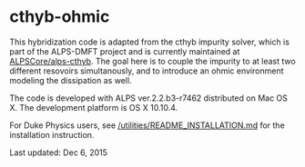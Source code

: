 # cthyb-ohmic

This hybridization code is adapted from the cthyb impurity solver, which is part of the ALPS-DMFT
project and is currently maintained at [ALPSCore/alps-cthyb](https://github.com/ALPSCore/alps-cthyb).
The goal here is to couple the impurity to at least two different resovoirs simultanously,
and to introduce an ohmic environment modeling the dissipation as well.

The code is developed with ALPS ver.2.2.b3-r7462 distributed on Mac OS X. The development platform
is OS X 10.10.4. 

For Duke Physics users, see [/utilities/README_INSTALLATION.md](/utilities/README_INSTALLATION.md) for the installation instruction. 

Last updated: Dec 6, 2015

